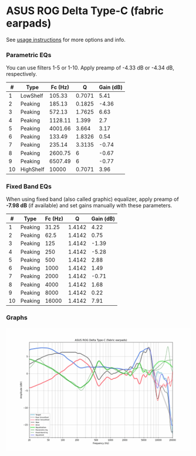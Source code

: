 # ASUS ROG Delta Type-C (fabric earpads)
See [usage instructions](https://github.com/jaakkopasanen/AutoEq#usage) for more options and info.

### Parametric EQs
You can use filters 1-5 or 1-10. Apply preamp of -4.33 dB or -4.34 dB, respectively.

|   # | Type      |   Fc (Hz) |      Q |   Gain (dB) |
|-----|-----------|-----------|--------|-------------|
|   1 | LowShelf  |    105.33 | 0.7071 |        5.41 |
|   2 | Peaking   |    185.13 | 0.1825 |       -4.36 |
|   3 | Peaking   |    572.13 | 1.7625 |        6.63 |
|   4 | Peaking   |   1128.11 | 1.399  |        2.7  |
|   5 | Peaking   |   4001.66 | 3.664  |        3.17 |
|   6 | Peaking   |    133.49 | 1.8326 |        0.54 |
|   7 | Peaking   |    235.14 | 3.3135 |       -0.74 |
|   8 | Peaking   |   2600.75 | 6      |       -0.67 |
|   9 | Peaking   |   6507.49 | 6      |       -0.77 |
|  10 | HighShelf |  10000    | 0.7071 |        3.96 |

### Fixed Band EQs
When using fixed band (also called graphic) equalizer, apply preamp of **-7.98 dB** (if available) and set gains manually with these parameters.

|   # | Type    |   Fc (Hz) |      Q |   Gain (dB) |
|-----|---------|-----------|--------|-------------|
|   1 | Peaking |     31.25 | 1.4142 |        4.22 |
|   2 | Peaking |     62.5  | 1.4142 |        0.75 |
|   3 | Peaking |    125    | 1.4142 |       -1.39 |
|   4 | Peaking |    250    | 1.4142 |       -5.28 |
|   5 | Peaking |    500    | 1.4142 |        2.88 |
|   6 | Peaking |   1000    | 1.4142 |        1.49 |
|   7 | Peaking |   2000    | 1.4142 |       -0.71 |
|   8 | Peaking |   4000    | 1.4142 |        1.68 |
|   9 | Peaking |   8000    | 1.4142 |        0.22 |
|  10 | Peaking |  16000    | 1.4142 |        7.91 |

### Graphs
![](./ASUS%20ROG%20Delta%20Type-C%20(fabric%20earpads).png)
